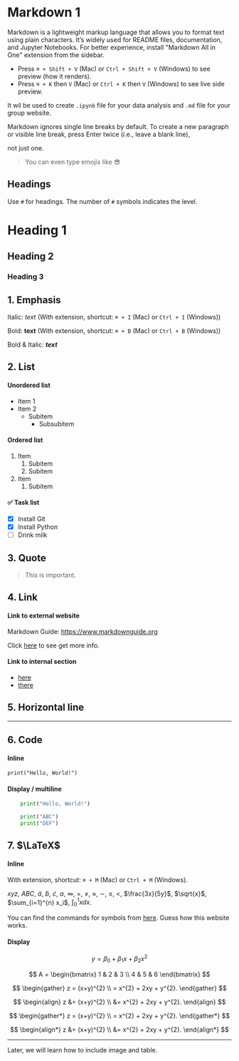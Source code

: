# Markdown 1

Markdown is a lightweight markup language that allows you to format text using plain characters. It’s widely used for README files, documentation, and Jupyter 
Notebooks. For better experience, install "Markdown All in One" extension from the sidebar.

- Press `⌘ + Shift + V` (Mac) or `Ctrl + Shift + V` (Windows) to see preview (how it renders).
- Press `⌘ + K` then `V` (Mac) or `Ctrl + K` then `V` (Windows) to see live side preview.

It wil be used to create `.ipynb` file for your data analysis and `.md` file for your group website.

Markdown ignores single line breaks by default.
To create a new paragraph or visible line break, press Enter twice (i.e., leave a blank line), 

not just one.

> You can even type emojis like 😎

## Headings

Use `#` for headings. The number of `#` symbols indicates the level.

# Heading 1
## Heading 2
### Heading 3

## 1. Emphasis

Italic: *text* (With extension, shortcut: `⌘ + I` (Mac) or `Ctrl + I` (Windows))

Bold: **text** (With extension, shortcut: `⌘ + B` (Mac) or `Ctrl + B` (Windows))

Bold & Italic: ***text***

## 2. List

#### Unordered list
- Item 1
- Item 2
  - Subitem
    - Subsubitem

#### Ordered list
1. Item
    1. Subitem
    2. Subitem
2. Item
    1. Subitem

#### ✅ Task list
- [x] Install Git
- [x] Install Python
- [ ] Drink milk

## 3. Quote
> This is important.

## 4. Link
#### Link to external website
Markdown Guide: <https://www.markdownguide.org>

Click [here](https://en.wikipedia.org/wiki/Markdown) to see get more info.

#### Link to internal section
- [here](#-list)
- [there](#-unordered-list)

## 5. Horizontal line
---

## 6. Code
#### Inline
`print("Hello, World!")`

#### Display / multiline
```python
    print("Hello, World!")
```

```python
    print("ABC")
    print("DEF")
```

## 7. $\LaTeX$
#### Inline
With extension, shortcut: `⌘ + M` (Mac) or `Ctrl + M` (Windows).

$xyz$, $ABC$, $\hat{a}$, $\tilde{b}$, $\dot{c}$, $\alpha$, $\infty$, $=$, $\neq$, $\approx$, $\sim$, $\le$, $<$, $\frac{3x}{5y}$, $\sqrt{x}$, $\sum_{i=1}^{n} x_i$, $\int_{0}^{1} x dx$.

You can find the commands for symbols from [here](https://detexify.kirelabs.org/classify.html#google_vignette). Guess how this website works.

#### Display
$$
y = \beta_{0} + \beta_{1} x + \beta_{2} x^{2}
$$

$$ A = \begin{bmatrix}
1 & 2 & 3 \\
4 & 5 & 6
\end{bmatrix} $$

$$ \begin{gather}
z = (x+y)^{2} \\
= x^{2} + 2xy + y^{2}.
\end{gather} $$

$$ \begin{align}
z &= (x+y)^{2} \\
&= x^{2} + 2xy + y^{2}.
\end{align} $$

$$ \begin{gather*}
z = (x+y)^{2} \\
= x^{2} + 2xy + y^{2}.
\end{gather*} $$

$$ \begin{align*}
z &= (x+y)^{2} \\
&= x^{2} + 2xy + y^{2}.
\end{align*} $$


---

Later, we will learn how to include image and table.

